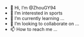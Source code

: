 - 👋 Hi, I’m @ZhouGY94
- 👀 I’m interested in sports
- 🌱 I’m currently learning ...
- 💞️ I’m looking to collaborate on ...
- 📫 How to reach me ...

<!---
ZhouGY94/ZhouGY94 is a ✨ special ✨ repository because its `README.md` (this file) appears on your GitHub profile.
You can click the Preview link to take a look at your changes.
--->
